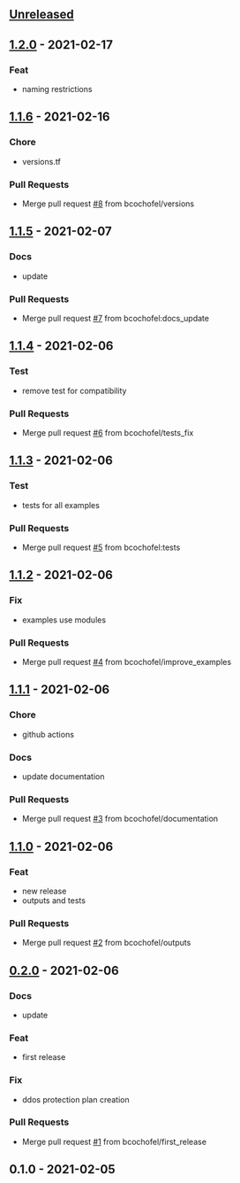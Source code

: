 
<a name="unreleased"></a>
## [Unreleased]


<a name="1.2.0"></a>
## [1.2.0] - 2021-02-17
### Feat
- naming restrictions


<a name="1.1.6"></a>
## [1.1.6] - 2021-02-16
### Chore
- versions.tf

### Pull Requests
- Merge pull request [#8](https://github.com/bcochofel/terraform-azurerm-virtual-network/issues/8) from bcochofel/versions


<a name="1.1.5"></a>
## [1.1.5] - 2021-02-07
### Docs
- update

### Pull Requests
- Merge pull request [#7](https://github.com/bcochofel/terraform-azurerm-virtual-network/issues/7) from bcochofel:docs_update


<a name="1.1.4"></a>
## [1.1.4] - 2021-02-06
### Test
- remove test for compatibility

### Pull Requests
- Merge pull request [#6](https://github.com/bcochofel/terraform-azurerm-virtual-network/issues/6) from bcochofel/tests_fix


<a name="1.1.3"></a>
## [1.1.3] - 2021-02-06
### Test
- tests for all examples

### Pull Requests
- Merge pull request [#5](https://github.com/bcochofel/terraform-azurerm-virtual-network/issues/5) from bcochofel:tests


<a name="1.1.2"></a>
## [1.1.2] - 2021-02-06
### Fix
- examples use modules

### Pull Requests
- Merge pull request [#4](https://github.com/bcochofel/terraform-azurerm-virtual-network/issues/4) from bcochofel/improve_examples


<a name="1.1.1"></a>
## [1.1.1] - 2021-02-06
### Chore
- github actions

### Docs
- update documentation

### Pull Requests
- Merge pull request [#3](https://github.com/bcochofel/terraform-azurerm-virtual-network/issues/3) from bcochofel/documentation


<a name="1.1.0"></a>
## [1.1.0] - 2021-02-06
### Feat
- new release
- outputs and tests

### Pull Requests
- Merge pull request [#2](https://github.com/bcochofel/terraform-azurerm-virtual-network/issues/2) from bcochofel/outputs


<a name="0.2.0"></a>
## [0.2.0] - 2021-02-06
### Docs
- update

### Feat
- first release

### Fix
- ddos protection plan creation

### Pull Requests
- Merge pull request [#1](https://github.com/bcochofel/terraform-azurerm-virtual-network/issues/1) from bcochofel/first_release


<a name="0.1.0"></a>
## 0.1.0 - 2021-02-05

[Unreleased]: https://github.com/bcochofel/terraform-azurerm-virtual-network/compare/1.2.0...HEAD
[1.2.0]: https://github.com/bcochofel/terraform-azurerm-virtual-network/compare/1.1.6...1.2.0
[1.1.6]: https://github.com/bcochofel/terraform-azurerm-virtual-network/compare/1.1.5...1.1.6
[1.1.5]: https://github.com/bcochofel/terraform-azurerm-virtual-network/compare/1.1.4...1.1.5
[1.1.4]: https://github.com/bcochofel/terraform-azurerm-virtual-network/compare/1.1.3...1.1.4
[1.1.3]: https://github.com/bcochofel/terraform-azurerm-virtual-network/compare/1.1.2...1.1.3
[1.1.2]: https://github.com/bcochofel/terraform-azurerm-virtual-network/compare/1.1.1...1.1.2
[1.1.1]: https://github.com/bcochofel/terraform-azurerm-virtual-network/compare/1.1.0...1.1.1
[1.1.0]: https://github.com/bcochofel/terraform-azurerm-virtual-network/compare/0.2.0...1.1.0
[0.2.0]: https://github.com/bcochofel/terraform-azurerm-virtual-network/compare/0.1.0...0.2.0
